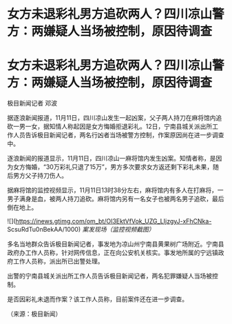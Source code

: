 # 女方未退彩礼男方追砍两人？四川凉山警方：两嫌疑人当场被控制，原因待调查

# 女方未退彩礼男方追砍两人？四川凉山警方：两嫌疑人当场被控制，原因待调查

极目新闻记者 邓波

据逐浪新闻报道，11月11日，四川凉山发生一起凶案，父子两人持刀在麻将馆内追砍一男一女，据知情人称起因是女方悔婚拒退彩礼。12日，宁南县城关派出所工作人员告诉极目新闻记者，两名行凶者当场被警方控制，作案原因尚在进一步调查中。

逐浪新闻的报道显示，11月11日，四川凉山一麻将馆内发生凶案。知情者称，是因为女方悔婚，“30万彩礼只退了15万”，男方多次要求女方返还剩下彩礼未果，随后男方父子持刀伤人。

据麻将馆的监控视频显示，11月11日13时38分左右，麻将馆内有多人在打麻将，一男子满身是血，被两人持刀追砍。麻将馆内另有一名女子也被两名男子追砍，最后倒在地上。

![](https://inews.gtimg.com/om_bt/OI3EktVfVok_UZG_LIjzgyJ-xFhCNka-
ScsuRdTu0nBekAA/1000) _案发现场（监控视频截图）_

多名当地群众告诉极目新闻记者，事发地为凉山州宁南县黄果树广场附近。宁南县政府办工作人员称，针对网传信息，正在向公安机关核实。事发地所属的宁远镇政府工作人员称，派出所已出警处理。

出警的宁南县城关派出所工作人员告诉极目新闻记者，两名犯罪嫌疑人当场被控制。

是否因彩礼未退而作案？该工作人员称，目前案件还在进一步调查。

（来源：极目新闻）

